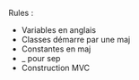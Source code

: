 Rules :

- Variables en anglais
- Classes démarre par une maj
- Constantes en maj
- _ pour sep
- Construction MVC